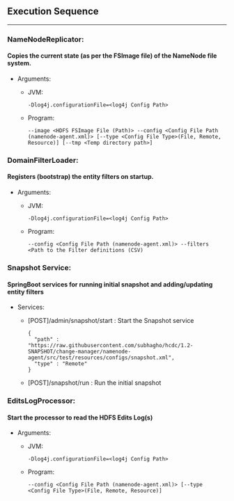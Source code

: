 ## Execution Sequence
***

### NameNodeReplicator:
#### Copies the current state (as per the FSImage file) of the NameNode file system.
- Arguments:
  - JVM: 
  
    `-Dlog4j.configurationFile=<log4j Config Path>`
  - Program: 
  
    `--image <HDFS FSImage File (Path)> --config <Config File Path (namenode-agent.xml)> [--type <Config File Type>(File, Remote, Resource)] [--tmp <Temp directory path>]`

### DomainFilterLoader:
#### Registers (bootstrap) the entity filters on startup.
- Arguments:
  - JVM: 
  
    `-Dlog4j.configurationFile=<log4j Config Path>`
  - Program: 
  
    `--config <Config File Path (namenode-agent.xml)> --filters <Path to the Filter definitions (CSV)`

### Snapshot Service:
#### SpringBoot services for running initial snapshot and adding/updating entity filters
- Services:
  - [POST]/admin/snapshot/start :  Start the Snapshot service
  
        {
          "path" : "https://raw.githubusercontent.com/subhagho/hcdc/1.2-SNAPSHOT/change-manager/namenode-agent/src/test/resources/configs/snapshot.xml",
          "type" : "Remote"
        }
  - [POST]/snapshot/run : Run the initial snapshot

### EditsLogProcessor:
#### Start the processor to read the HDFS Edits Log(s)
- Arguments:
    - JVM: 

      `-Dlog4j.configurationFile=<log4j Config Path>`
    - Program: 

      `--config <Config File Path (namenode-agent.xml)> [--type <Config File Type>(File, Remote, Resource)]`




